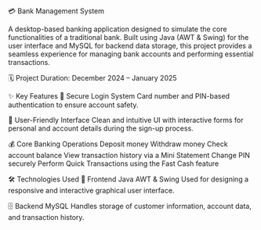 💳 Bank Management System

A desktop-based banking application designed to simulate the core functionalities of a traditional bank. Built using Java (AWT & Swing) for the user interface and MySQL for backend data storage, this project provides a seamless experience for managing bank accounts and performing essential transactions.

🗓️ Project Duration: December 2024 – January 2025

✨ Key Features
🔐 Secure Login System
Card number and PIN-based authentication to ensure account safety.

🧾 User-Friendly Interface
Clean and intuitive UI with interactive forms for personal and account details during the sign-up process.

💰 Core Banking Operations
Deposit money
Withdraw money
Check account balance
View transaction history via a Mini Statement
Change PIN securely
Perform Quick Transactions using the Fast Cash feature

🛠️ Technologies Used
🎯 Frontend
Java AWT & Swing
Used for designing a responsive and interactive graphical user interface.

🗄️ Backend
MySQL
Handles storage of customer information, account data, and transaction history.


